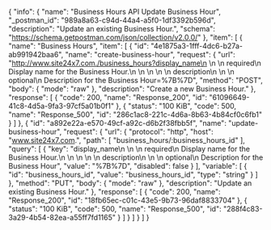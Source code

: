{
  "info": {
    "name": "Business Hours API Update Business Hour",
    "_postman_id": "989a8a63-c94d-44a4-a5f0-1df3392b596d",
    "description": "Update an existing Business Hour.",
    "schema": "https://schema.getpostman.com/json/collection/v2.0.0/"
  },
  "item": [
    {
      "name": "Business Hours",
      "item": [
        {
          "id": "4e1875a3-1fff-4dc6-b27a-ab991942baa6",
          "name": "create-business-hour",
          "request": {
            "url": "http://www.site24x7.com./business_hours?display_name\n        \n        \n            required\n            Display name for the Business Hour.\n        \n    \n    \n        \n        description\n        \n        \n            optional\n            Description for the Business Hour=%7B%7D",
            "method": "POST",
            "body": {
              "mode": "raw"
            },
            "description": "Create a new Business Hour."
          },
          "response": [
            {
              "code": 200,
              "name": "Response_200",
              "id": "61096649-41c8-4d5a-9fa3-97cf5a01b0f1"
            },
            {
              "status": "100 KiB",
              "code": 500,
              "name": "Response_500",
              "id": "286c1ac8-221c-4d6a-8b63-4b84cf0c6fb1"
            }
          ]
        },
        {
          "id": "a892e22a-e570-49cf-a92c-d6b2f38fbb5f",
          "name": "update-business-hour",
          "request": {
            "url": {
              "protocol": "http",
              "host": "www.site24x7.com.",
              "path": [
                "business_hours/:business_hours_id"
              ],
              "query": [
                {
                  "key": "display_name\n        \n        \n            required\n            Display name for the Business Hour.\n        \n    \n    \n        \n        description\n        \n        \n            optional\n            Description for the Business Hour",
                  "value": "%7B%7D",
                  "disabled": false
                }
              ],
              "variable": [
                {
                  "id": "business_hours_id",
                  "value": "business_hours_id",
                  "type": "string"
                }
              ]
            },
            "method": "PUT",
            "body": {
              "mode": "raw"
            },
            "description": "Update an existing Business Hour."
          },
          "response": [
            {
              "code": 200,
              "name": "Response_200",
              "id": "18fb65ec-c01c-43e5-9b73-96daf8833704"
            },
            {
              "status": "100 KiB",
              "code": 500,
              "name": "Response_500",
              "id": "288f4c83-3a29-4b54-82ea-a55ff7fd1165"
            }
          ]
        }
      ]
    }
  ]
}